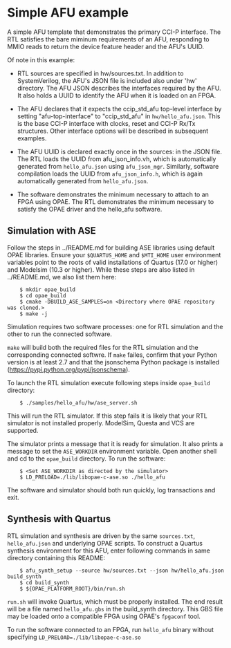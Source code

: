 # Simple AFU example

A simple AFU template that demonstrates the primary CCI-P interface.  The
RTL satisfies the bare miminum requirements of an AFU, responding to MMIO
reads to return the device feature header and the AFU's UUID.

Of note in this example:

- RTL sources are specified in hw/sources.txt.  In addition to
  SystemVerilog, the AFU's JSON file is included also under 'hw' directory.  The AFU JSON
  describes the interfaces required by the AFU.  It also holds a UUID to
  identify the AFU when it is loaded on an FPGA.

- The AFU declares that it expects the ccip_std_afu top-level interface by
  setting "afu-top-interface" to "ccip_std_afu" in `hw/hello_afu.json`.
  This is the base CCI-P interface with clocks, reset and CCI-P Rx/Tx
  structures.  Other interface options will be described in subsequent
  examples.

- The AFU UUID is declared exactly once in the sources: in the JSON file.
  The RTL loads the UUID from afu_json_info.vh, which is automatically generated
  from `hello_afu.json` using `afu_json_mgr`. Similarly, software compilation loads the
  UUID from `afu_json_info.h`, which is again automatically generated from `hello_afu.json`.

- The software demonstrates the minimum necessary to attach to an FPGA
  using OPAE.  The RTL demonstrates the minimum necessary to satisfy the
  OPAE driver and the hello_afu software.

## Simulation with ASE

  Follow the steps in ../README.md for building ASE libraries using default OPAE libraries.
  Ensure your `$QUARTUS_HOME` and `$MTI_HOME` user environment variables point
  to the roots of valid installations of Quartus (17.0 or higher) and Modelsim
  (10.3 or higher). While these steps are also listed in ../README.md, we also list them here:

```console
    $ mkdir opae_build
    $ cd opae_build
    $ cmake -DBUILD_ASE_SAMPLES=on <Directory where OPAE repository was cloned.>
    $ make -j
```

  Simulation requires two software processes: one for RTL simulation and
  the other to run the connected software.

  `make` will build both the required files for the RTL simulation and the corresponding connected softwre.
  If `make` failes, confirm that your Python version is at least 2.7 and
  that the jsonschema Python package is installed
  (https://pypi.python.org/pypi/jsonschema).

  To launch the RTL simulation execute following steps inside `opae_build` directory:

```console
    $ ./samples/hello_afu/hw/ase_server.sh
```

  This will run the RTL simulator.  If this step fails it is
  likely that your RTL simulator is not installed properly.  ModelSim,
  Questa and VCS are supported.

  The simulator prints a message that it is ready for simulation.  It also
  prints a message to set the `ASE_WORKDIR` environment variable.  Open
  another shell and cd to the `opae_build` directory.  To run the software:

```console
    $ <Set ASE_WORKDIR as directed by the simulator>
    $ LD_PRELOAD=./lib/libopae-c-ase.so ./hello_afu
```

  The software and simulator should both run quickly, log transactions and
  exit.

## Synthesis with Quartus #

  RTL simulation and synthesis are driven by the same `sources.txt`, `hello_afu.json` and
  underlying OPAE scripts.  To construct a Quartus synthesis environment
  for this AFU, enter following commands in same directory containing this README:

```console
    $ afu_synth_setup --source hw/sources.txt --json hw/hello_afu.json build_synth
    $ cd build_synth
    $ ${OPAE_PLATFORM_ROOT}/bin/run.sh
```

  `run.sh` will invoke Quartus, which must be properly installed.  The end
  result will be a file named `hello_afu.gbs` in the build_synth directory.
  This GBS file may be loaded onto a compatible FPGA using OPAE's `fpgaconf`
  tool.

  To run the software connected to an FPGA, run `hello_afu` binary without specifying
  `LD_PRELOAD=./lib/libopae-c-ase.so`
